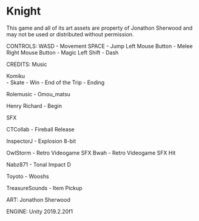 # Knight
This game and all of its art assets are property of Jonathon Sherwood and may not be used or distributed without permission. 


CONTROLS:
WASD               - Movement
SPACE              - Jump
Left Mouse Button  - Melee
Right Mouse Button - Magic
Left Shift         - Dash



CREDITS:
Music

Komiku    
    - Skate
    - Win
    - End of the Trip
    - Ending
       
Rolemusic 
    - Omou_matsu
    
Henry Richard
    - Begin
    
    
    
SFX

CTCollab
    - Fireball Release
    
InspectorJ
    - Explosion 8-bit
    
OwlStorm 
    - Retro Videogame SFX Bwah
    - Retro Videogame SFX Hit
   
Nabz871
    - Tonal Impact D
    
Toyoto
    - Wooshs
    
TreasureSounds
    - Item Pickup
    
    
ART:
Jonathon Sherwood


ENGINE:
Unity 2019.2.20f1

